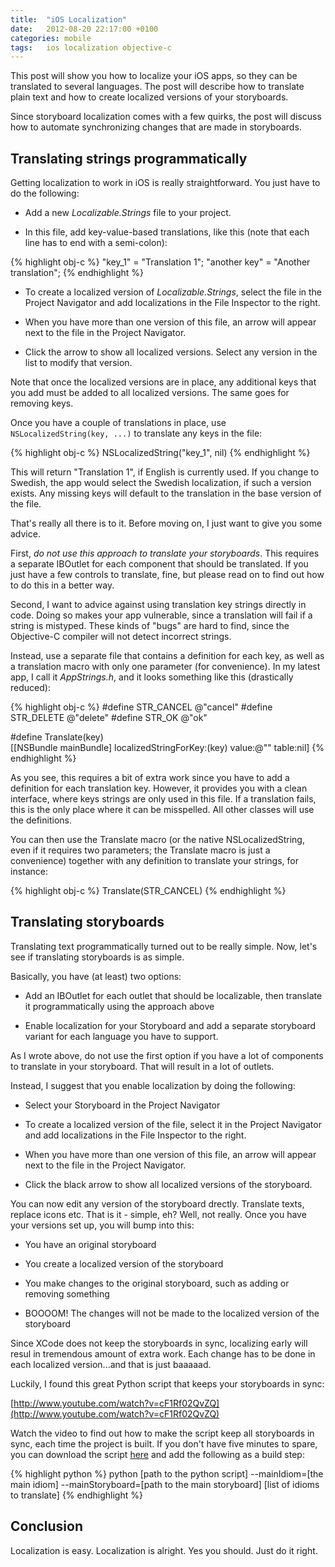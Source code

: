```yaml
---
title:  "iOS Localization"
date: 	2012-08-20 22:17:00 +0100
categories: mobile
tags: 	ios localization objective-c
---
```



This post will show you how to localize your iOS apps, so they can be translated
to several languages. The post will describe how to translate plain text and how
to create localized versions of your storyboards.

Since storyboard localization comes with a few quirks, the post will discuss how
to automate synchronizing changes that are made in storyboards.



## Translating strings programmatically

Getting localization to work in iOS is really straightforward. You just have to
do the following:

* Add a new *Localizable.Strings* file to your project.

* In this file, add key-value-based translations, like this (note that each line
has to end with a semi-colon):

{% highlight obj-c %}
"key_1" = "Translation 1";
"another key" = "Another translation";
{% endhighlight %}

* To create a localized version of *Localizable.Strings*, select the file in the
Project Navigator and add localizations in the File Inspector to the right.

* When you have more than one version of this file, an arrow will appear next to
the file in the Project Navigator.

* Click the arrow to show all localized versions. Select any version in the list 
to modify that version.

Note that once the localized versions are in place, any additional keys that you
add must be added to all localized versions. The same goes for removing keys.

Once you have a couple of translations in place, use `NSLocalizedString(key, ...)`
to translate any keys in the file:

{% highlight obj-c %}
NSLocalizedString("key_1", nil)
{% endhighlight %}

This will return "Translation 1", if English is currently used. If you change to
Swedish, the app would select the Swedish localization, if such a version exists.
Any missing keys will default to the translation in the base version of the file.

That's really all there is to it. Before moving on, I just want to give you some
advice.

First, *do not use this approach to translate your storyboards*. This requires a
separate IBOutlet for each component that should be translated. If you just have
a few controls to translate, fine, but please read on to find out how to do this
in a better way.

Second, I want to advice against using translation key strings directly in code.
Doing so makes your app vulnerable, since a translation will fail if a string is
mistyped. These kinds of "bugs" are hard to find, since the Objective-C compiler
will not detect incorrect strings.

Instead, use a separate file that contains a definition for each key, as well as
a translation macro with only one parameter (for convenience). In my latest app,
I call it *AppStrings.h*, and it looks something like this (drastically reduced):

{% highlight obj-c %}
#define STR_CANCEL @"cancel"
#define STR_DELETE @"delete"
#define STR_OK @"ok"

#define Translate(key) \
[[NSBundle mainBundle] localizedStringForKey:(key) value:@"" table:nil]
{% endhighlight %}

As you see, this requires a bit of extra work since you have to add a definition
for each translation key. However, it provides you with a clean interface, where
keys strings are only used in this file. If a translation fails, this is the only
place where it can be misspelled. All other classes will use the definitions.

You can then use the Translate macro (or the native NSLocalizedString, even if it
requires two parameters; the Translate macro is just a convenience) together with
any definition to translate your strings, for instance:

{% highlight obj-c %}
Translate(STR_CANCEL)
{% endhighlight %}



## Translating storyboards

Translating text programmatically turned out to be really simple. Now, let's see
if translating storyboards is as simple.

Basically, you have (at least) two options:

* Add an IBOutlet for each outlet that should be localizable, then translate it
programmatically using the approach above

* Enable localization for your Storyboard and add a separate storyboard variant
for each language you have to support.

As I wrote above, do not use the first option if you have a lot of components to
translate in your storyboard. That will result in a lot of outlets.

Instead, I suggest that you enable localization by doing the following:

* Select your Storyboard in the Project Navigator

* To create a localized version of the file, select it in the Project Navigator
and add localizations in the File Inspector to the right.

* When you have more than one version of this file, an arrow will appear next to
the file in the Project Navigator.

* Click the black arrow to show all localized versions of the storyboard.

You can now edit any version of the storyboard drectly. Translate texts, replace
icons etc. That is it - simple, eh? Well, not really. Once you have your versions
set up, you will bump into this:

* You have an original storyboard

* You create a localized version of the storyboard

* You make changes to the original storyboard, such as adding or removing something

* BOOOOM! The changes will not be made to the localized version of the storyboard

Since XCode does not keep the storyboards in sync, localizing early will resul
in tremendous amount of extra work. Each change has to be done in each localized
version...and that is just baaaaad.

Luckily, I found this great Python script that keeps your storyboards in sync:

[http://www.youtube.com/watch?v=cF1Rf02QvZQ](http://www.youtube.com/watch?v=cF1Rf02QvZQ)

Watch the video to find out how to make the script keep all storyboards in sync,
each time the project is built. If you don't have five minutes to spare, you can
download the script [here](http://code.google.com/p/edim-mobile/source/browse/trunk/ios/IncrementalLocalization/localize.py) and add the following as a build step:

{% highlight python %}
python [path to the python script] --mainIdiom=[the main idiom] --mainStoryboard=[path to the main storyboard] [list of idioms to translate]
{% endhighlight %}



## Conclusion

Localization is easy. Localization is alright. Yes you should. Just do it right.